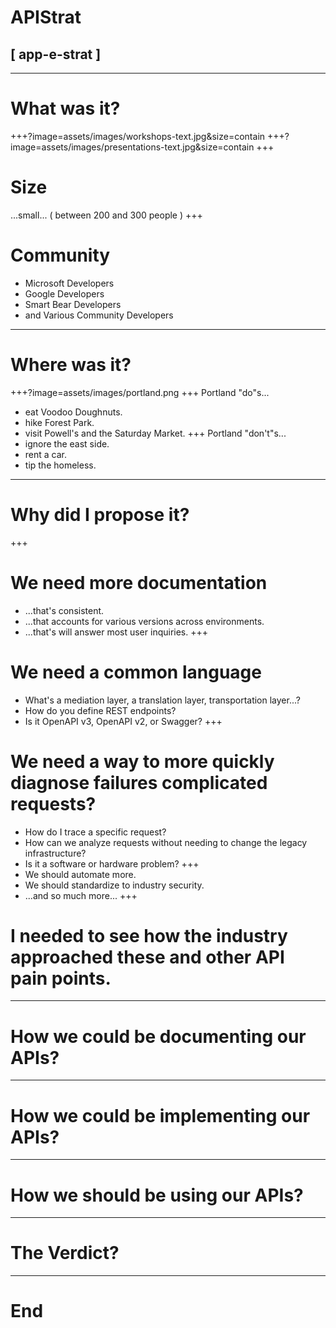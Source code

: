 # APIStrat
## [ app-e-strat ]
---
# What was it?
+++?image=assets/images/workshops-text.jpg&size=contain
+++?image=assets/images/presentations-text.jpg&size=contain
+++
# Size 
...small...
( between 200 and 300 people )
+++
# Community
* Microsoft Developers
* Google Developers
* Smart Bear Developers
* and Various Community Developers
---
# Where was it?
+++?image=assets/images/portland.png
+++
Portland "do"s...
* eat Voodoo Doughnuts.
* hike Forest Park.
* visit Powell's and the Saturday Market.
+++
Portland "don't"s...
* ignore the east side.
* rent a car.
* tip the homeless.
---
# Why did I propose it?
+++
# We need more documentation
* ...that's consistent.
* ...that accounts for various versions across environments.
* ...that's will answer most user inquiries.
+++
# We need a common language
* What's a mediation layer, a translation layer, transportation layer...?
* How do you define REST endpoints?
* Is it OpenAPI v3, OpenAPI v2, or Swagger?
+++
# We need a way to more quickly diagnose failures complicated requests?
* How do I trace a specific request?
* How can we analyze requests without needing to change the legacy infrastructure?
* Is it a software or hardware problem?
+++
* We should automate more.
* We should standardize to industry security.
* ...and so much more...
+++
# I needed to see how the industry approached these and other API pain points.
---
# How we could be documenting our APIs?

---
# How we could be implementing our APIs?
---
# How we should be using our APIs?
---
# The Verdict?
---
# End

